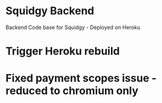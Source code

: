 # Squidgy Backend
Backend Code base for Squidgy - Deployed on Heroku
# Trigger Heroku rebuild
# Fixed payment scopes issue - reduced to chromium only
